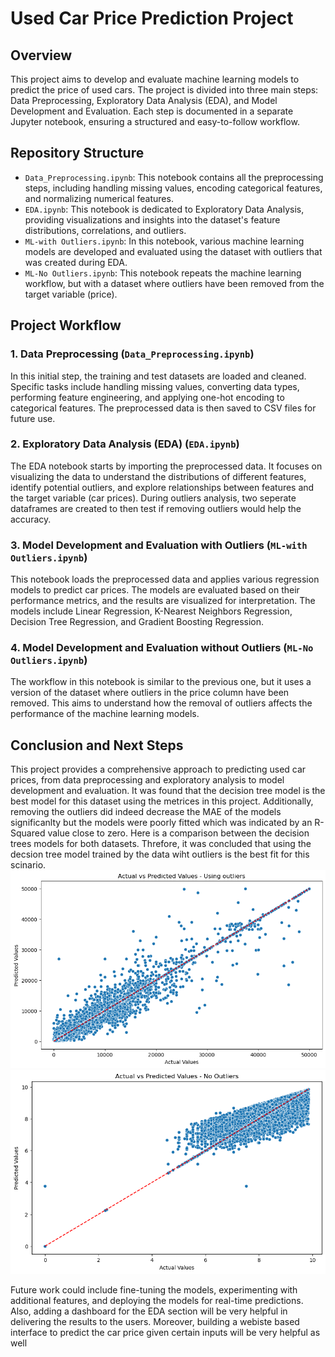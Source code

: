 # Used Car Price Prediction Project

## Overview

This project aims to develop and evaluate machine learning models to predict the price of used cars. The project is divided into three main steps: Data Preprocessing, Exploratory Data Analysis (EDA), and Model Development and Evaluation. Each step is documented in a separate Jupyter notebook, ensuring a structured and easy-to-follow workflow.

## Repository Structure

- `Data_Preprocessing.ipynb`: This notebook contains all the preprocessing steps, including handling missing values, encoding categorical features, and normalizing numerical features.
- `EDA.ipynb`: This notebook is dedicated to Exploratory Data Analysis, providing visualizations and insights into the dataset's feature distributions, correlations, and outliers.
- `ML-with Outliers.ipynb`: In this notebook, various machine learning models are developed and evaluated using the dataset with outliers that was created during EDA.
- `ML-No Outliers.ipynb`: This notebook repeats the machine learning workflow, but with a dataset where outliers have been removed from the target variable (price).

## Project Workflow

### 1. Data Preprocessing (`Data_Preprocessing.ipynb`)

In this initial step, the training and test datasets are loaded and cleaned. Specific tasks include handling missing values, converting data types, performing feature engineering, and applying one-hot encoding to categorical features. The preprocessed data is then saved to CSV files for future use.

### 2. Exploratory Data Analysis (EDA) (`EDA.ipynb`)

The EDA notebook starts by importing the preprocessed data. It focuses on visualizing the data to understand the distributions of different features, identify potential outliers, and explore relationships between features and the target variable (car prices). During outliers analysis, two seperate dataframes are created to then test if removing outliers would help the accuracy. 

### 3. Model Development and Evaluation with Outliers (`ML-with Outliers.ipynb`)

This notebook loads the preprocessed data and applies various regression models to predict car prices. The models are evaluated based on their performance metrics, and the results are visualized for interpretation. The models include Linear Regression, K-Nearest Neighbors Regression, Decision Tree Regression, and Gradient Boosting Regression.

### 4. Model Development and Evaluation without Outliers (`ML-No Outliers.ipynb`)

The workflow in this notebook is similar to the previous one, but it uses a version of the dataset where outliers in the price column have been removed. This aims to understand how the removal of outliers affects the performance of the machine learning models.

## Conclusion and Next Steps

This project provides a comprehensive approach to predicting used car prices, from data preprocessing and exploratory analysis to model development and evaluation. It was found that the decision tree model is the best model for this dataset using the metrices in this project. Additionally, removing the outliers did indeed decrease the MAE of the models significanlty but the models were poorly fitted which was indicated by an R-Squared value close to zero. Here is a comparison between the decision trees models for both datasets. Threfore, it was concluded that using the decsion tree model trained by the data wiht outliers is the best fit for this scinario. 
![Image 1](https://raw.githubusercontent.com/akalabri/Car_Price_Prediction/main/with_Outliers.png?token=GHSAT0AAAAAACIKBX2FDQAMJ5QOGQDH7OMSZJYXVBQ) ![Image 2](https://raw.githubusercontent.com/akalabri/Car_Price_Prediction/main/No_Outliers.png?token=GHSAT0AAAAAACIKBX2FE47Q5NXLIY7WXQ5IZJYXUYA)

Future work could include fine-tuning the models, experimenting with additional features, and deploying the models for real-time predictions. Also, adding a dashboard for the EDA section will be very helpful in delivering the results to the users. Moreover, building a webiste based interface to predict the car price given certain inputs will be very helpful as well

